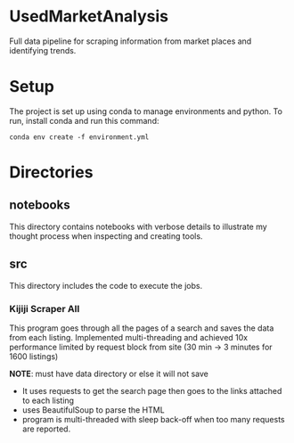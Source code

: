 # UsedMarketAnalysis
Full data pipeline for scraping information from market places and identifying trends.

# Setup
The project is set up using conda to manage environments and python. To run, install conda and run this command:
```
conda env create -f environment.yml
```

# Directories

## notebooks
This directory contains notebooks with verbose details to illustrate my thought process when inspecting and creating tools.


## src
This directory includes the code to execute the jobs.

### Kijiji Scraper All
This program goes through all the pages of a search and saves the data from each listing. Implemented multi-threading and achieved 10x performance limited by request block from site (30 min -> 3 minutes for 1600 listings)

**NOTE**: must have data directory or else it will not save

- It uses requests to get the search page then goes to the links attached to each listing
- uses BeautifulSoup to parse the HTML
- program is multi-threaded with sleep back-off when too many requests are reported.